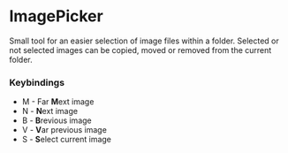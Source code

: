# ImagePicker
Small tool for an easier selection of image files within a folder. Selected or not selected images can be copied, moved or removed from the current folder.

### Keybindings
* M - Far **M**ext image
* N - **N**ext image
* B - **B**revious image
* V - **V**ar previous image
* S - **S**elect current image
